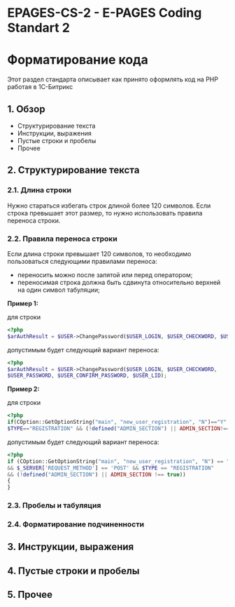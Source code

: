 # EPAGES-CS-2 - E-PAGES Coding Standart 2

<h1>Форматирование кода</h1>

Этот раздел стандарта описывает как принято оформлять код на PHP работая в 1С-Битрикс

<h2>1. Обзор</h2>
<ul>
    <li>Структурирование текста</li>
    <li>Инструкции, выражения</li>
    <li>Пустые строки и пробелы</li>
    <li>Прочее</li>
</ul>

<h2>2. Структурирование текста</h2>
<h3>2.1. Длина строки</h3>
Нужно стараться избегать строк длиной более 120 символов. Если строка превышает этот размер, то нужно использовать правила переноса строки.

<h3>2.2. Правила переноса строки</h3>
Если длина строки превышает 120 символов, то необходимо пользоваться следующими правилами переноса:
<ul>
    <li>переносить можно после запятой или перед оператором;</li>
    <li>переносимая строка должна быть сдвинута относительно верхней на один символ табуляции;</li>
</ul>

<b>Пример 1:</b>

для строки
```php
<?php
$arAuthResult = $USER->ChangePassword($USER_LOGIN, $USER_CHECKWORD, $USER_PASSWORD, $USER_CONFIRM_PASSWORD, $USER_LID);
```

допустимым будет следующий вариант переноса:
```php
<?php
$arAuthResult = $USER->ChangePassword($USER_LOGIN, $USER_CHECKWORD,
$USER_PASSWORD, $USER_CONFIRM_PASSWORD, $USER_LID);
```

<b>Пример 2:</b>

для строки
```php
<?php
if(COption::GetOptionString("main", "new_user_registration", "N")=="Y" && $_SERVER['REQUEST_METHOD']=='POST' && 
$TYPE=="REGISTRATION" && (!defined("ADMIN_SECTION") || ADMIN_SECTION!==true))
```

допустимым будет следующий вариант переноса:
```php
<?php
if (COption::GetOptionString("main", "new_user_registration", "N") == "Y"
&& $_SERVER['REQUEST_METHOD'] == 'POST' && $TYPE == "REGISTRATION"
&& (!defined("ADMIN_SECTION") || ADMIN_SECTION !== true))
{
}
```

<h3>2.3. Пробелы и табуляция</h3>
<h3>2.4. Форматирование подчиненности</h3>


<h2>3. Инструкции, выражения</h2>


<h2>4. Пустые строки и пробелы</h2>


<h2>5. Прочее</h2>

